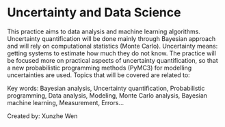 # Uncertainty and Data Science
This practice aims to data analysis and machine learning algorithms. Uncertainty quantification will be done mainly through Bayesian approach and will rely on computational statistics (Monte Carlo). Uncertainty means: getting systems to estimate how much they do not know.
The practice will be focused more on practical aspects of uncertainty quantification, so that a new probabilistic programming methods (PyMC3) for modelling uncertainties are used. 
Topics that will be covered are related to:

Key words: Bayesian analysis, Uncertainty quantification, Probabilistic programming, Data analysis, Modeling, Monte Carlo analysis, Bayesian machine learning, Measurement, Errors...

Created by: Xunzhe Wen
